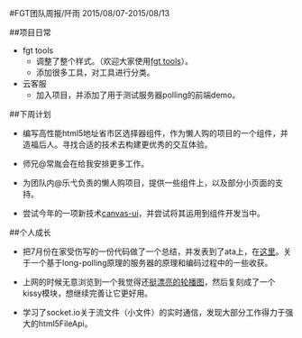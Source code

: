 #FGT团队周报/阡雨 2015/08/07-2015/08/13

##项目日常

- fgt tools
	- 调整了整个样式。（欢迎大家使用[fgt tools](http://groups.alidemo.cn/fgt/tools/)）。
	- 添加很多工具，对工具进行分类。
- 云客服
	- 加入项目，并添加了用于测试服务器polling的前端demo。

##下周计划

- 编写高性能html5地址省市区选择器组件，作为懒人购的项目的一个组件，并造福后人。寻找合适的技术去构建更优秀的交互体验。

- 师兄@常胤会在给我安排更多工作。

- 为团队内@乐弋负责的懒人购项目，提供一些组件上，以及部分小页面的支持。

- 尝试今年的一项新技术[canvas-ui](https://github.com/Flipboard/react-canvas)，并尝试将其运用到组件开发当中。

##个人成长

- 把7月份在家受伤写的一份代码做了一个总结，并发表到了ata上，在[这里](www.atatech.org/articles/38910)。关于一个基于long-polling原理的服务器的原理和编码过程中的一些收获。

- 上网的时候无意浏览到一个我觉得还[挺漂亮的轮播图](http://www.kaowan.org.cn/hq/dsp/zjzk/index.html?baidu_key=65b0c2ca989cf85f)，然后复刻成了一个kissy模块，想继续完善让它更好用。

- 学习了socket.io关于流文件（小文件）的实时通信，发现大部分工作得力于强大的html5FileApi。


